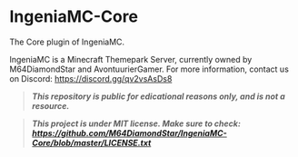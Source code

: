 # IngeniaMC-Core
The Core plugin of IngeniaMC.

IngeniaMC is a Minecraft Themepark Server, currently owned by M64DiamondStar and AvontuurierGamer.
For more information, contact us on Discord: https://discord.gg/qv2vsAsDs8



> ***This repository is public for edicational reasons only, and is not a resource.***

> ***This project is under MIT license. Make sure to check: https://github.com/M64DiamondStar/IngeniaMC-Core/blob/master/LICENSE.txt***

